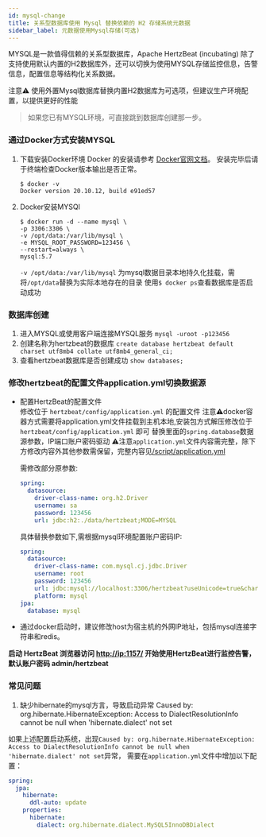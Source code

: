 ```yaml
---
id: mysql-change  
title: 关系型数据库使用 Mysql 替换依赖的 H2 存储系统元数据            
sidebar_label: 元数据使用Mysql存储(可选)
---
```


MYSQL是一款值得信赖的关系型数据库，Apache HertzBeat (incubating) 除了支持使用默认内置的H2数据库外，还可以切换为使用MYSQL存储监控信息，告警信息，配置信息等结构化关系数据。

注意⚠️ 使用外置Mysql数据库替换内置H2数据库为可选项，但建议生产环境配置，以提供更好的性能

> 如果您已有MYSQL环境，可直接跳到数据库创建那一步。

### 通过Docker方式安装MYSQL

1. 下载安装Docker环境
   Docker 的安装请参考 [Docker官网文档](https://docs.docker.com/get-docker/)。
   安装完毕后请于终端检查Docker版本输出是否正常。

   ```shell
   $ docker -v
   Docker version 20.10.12, build e91ed57
   ```

2. Docker安装MYSQl

   ```shell
   $ docker run -d --name mysql \
   -p 3306:3306 \
   -v /opt/data:/var/lib/mysql \
   -e MYSQL_ROOT_PASSWORD=123456 \
   --restart=always \
   mysql:5.7
   ```

   `-v /opt/data:/var/lib/mysql` 为mysql数据目录本地持久化挂载，需将`/opt/data`替换为实际本地存在的目录
   使用```$ docker ps```查看数据库是否启动成功

### 数据库创建

1. 进入MYSQL或使用客户端连接MYSQL服务
   `mysql -uroot -p123456`
2. 创建名称为hertzbeat的数据库
   `create database hertzbeat default charset utf8mb4 collate utf8mb4_general_ci;`
3. 查看hertzbeat数据库是否创建成功
   `show databases;`

### 修改hertzbeat的配置文件application.yml切换数据源

- 配置HertzBeat的配置文件  
  修改位于 `hertzbeat/config/application.yml` 的配置文件
  注意⚠️docker容器方式需要将application.yml文件挂载到主机本地,安装包方式解压修改位于 `hertzbeat/config/application.yml` 即可
  替换里面的`spring.database`数据源参数，IP端口账户密码驱动
  ⚠️注意`application.yml`文件内容需完整，除下方修改内容外其他参数需保留，完整内容见[/script/application.yml](https://github.com/hertzbeat/hertzbeat/raw/master/script/application.yml)

  需修改部分原参数:

  ```yaml
  spring:
    datasource:
      driver-class-name: org.h2.Driver
      username: sa
      password: 123456
      url: jdbc:h2:./data/hertzbeat;MODE=MYSQL
  ```

  具体替换参数如下,需根据mysql环境配置账户密码IP:

  ```yaml
  spring:
    datasource:
      driver-class-name: com.mysql.cj.jdbc.Driver
      username: root
      password: 123456
      url: jdbc:mysql://localhost:3306/hertzbeat?useUnicode=true&characterEncoding=utf-8&useSSL=false
      platform: mysql
  jpa:
    database: mysql
  ```

- 通过docker启动时，建议修改host为宿主机的外网IP地址，包括mysql连接字符串和redis。

**启动 HertzBeat 浏览器访问 <http://ip:1157/> 开始使用HertzBeat进行监控告警，默认账户密码 admin/hertzbeat**

### 常见问题

1. 缺少hibernate的mysql方言，导致启动异常 Caused by: org.hibernate.HibernateException: Access to DialectResolutionInfo cannot be null when 'hibernate.dialect' not set

如果上述配置启动系统，出现`Caused by: org.hibernate.HibernateException: Access to DialectResolutionInfo cannot be null when 'hibernate.dialect' not set`异常，
需要在`application.yml`文件中增加以下配置：

```yaml
spring:
  jpa:
    hibernate:
      ddl-auto: update 
    properties:
      hibernate:
        dialect: org.hibernate.dialect.MySQL5InnoDBDialect
```
